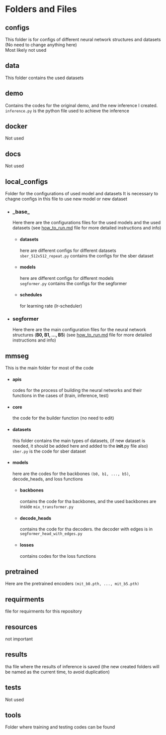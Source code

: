 # Folders and Files
## configs
This folder is for configs of different neural network structures and datasets (No need to change anything here)  
Most likely not used
## data
This folder contains the used datasets
## demo
Contains the codes for the original demo, and the new inference I created.
```inference.py``` is the python file used to achieve the inference
## docker
Not used
## docs
Not used
## local_configs
Folder for the configurations of used model and datasets
It is necessary to chagne configs in this file to use new model or new dataset
- ### **\_base_**
  Here there are the configurations files for the used models and the used datasets (see [how_to_run.md](how_to_use.md) file for more detailed instructions and info)
  - #### datasets
    here are different configs for different datasets  
    ```sber_512x512_repeat.py``` contains the configs for the sber dataset
  - #### models
    here are different configs for different models  
    ```segformer.py``` contains the configs for the segformer
  - #### schedules
    for learning rate (lr-scheduler)
- ### **segformer**
  Here there are the main configuration files for the neural network structures (**B0, B1, ..., B5**) (see [how_to_run.md](how_to_use.md) file for more detailed instructions and info)
## mmseg
This is the main folder for most of the code
- #### **apis**
  codes for the process of building the neural networks and their functions in the cases of (train, inference, test)
- #### **core**
  the code for the builder function (no need to edit)
- #### **datasets**
  this folder contains the main types of datasets, (if new dataset is needed, it should be added here and added to the __init__.py file also)
  ```sber.py``` is the code for sber dataset
- #### **models**
  here are the codes for the backbones ```(b0, b1, ..., b5)```, decode_heads, and loss functions 
  - #### **backbones**
      contains the code for tha backbones, and the used backbones are inside ```mix_transformer.py```
  - #### **decode_heads**
      contains the code for tha decoders. the decoder with edges is in ```segformer_head_with_edges.py```
  - #### **losses**
      contains codes for the loss functions
## pretrained
Here are the pretrained encoders ```(mit_b0.pth, ..., mit_b5.pth)```

## requirments
file for requirments for this repository
## resources
not important
## results
tha file where the results of inference is saved (the new created folders will be named as the current time, to avoid duplication)
## tests
Not used
## tools
Folder where training and testing codes can be found